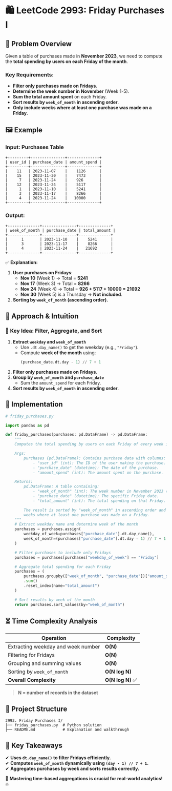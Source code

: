 # 🛍 **LeetCode 2993: Friday Purchases I**  

## 📌 **Problem Overview**  
Given a table of purchases made in **November 2023**, we need to compute the **total spending by users on each Friday of the month**.  

### **Key Requirements:**  
- **Filter only purchases made on Fridays**.
- **Determine the week number in November** (Week 1-5).
- **Sum the total amount spent** on each Friday.
- **Sort results by `week_of_month` in ascending order**.
- **Only include weeks where at least one purchase was made on a Friday**.

## 🖼 **Example**  
### **Input: Purchases Table**
```
+---------+---------------+--------------+
| user_id | purchase_date | amount_spend |
+---------+---------------+--------------+
|    11   | 2023-11-07    |    1126      |
|    15   | 2023-11-30    |    7473      |
|     7   | 2023-11-24    |    926       |
|    12   | 2023-11-24    |    5117      |
|     1   | 2023-11-10    |    5241      |
|     3   | 2023-11-17    |    8266      |
|     4   | 2023-11-24    |   10000      |
+---------+---------------+--------------+
```

### **Output:**
```
+--------------+---------------+--------------+
| week_of_month | purchase_date | total_amount |
+--------------+---------------+--------------+
|      1       | 2023-11-10    |    5241      |
|      3       | 2023-11-17    |    8266      |
|      4       | 2023-11-24    |   21692      |
+--------------+---------------+--------------+
```

✅ **Explanation:**  
1. **User purchases on Fridays**:
   - **Nov 10** (Week 1) → Total = **5241**
   - **Nov 17** (Week 3) → Total = **8266**
   - **Nov 24** (Week 4) → Total = **926 + 5117 + 10000 = 21692**
   - **Nov 30** (Week 5) is a Thursday → **Not included**.
2. **Sorting by `week_of_month` (ascending order).**

## 🚀 **Approach & Intuition**  

### 🔹 **Key Idea: Filter, Aggregate, and Sort**
1. **Extract `weekday` and `week_of_month`**  
   - Use `.dt.day_name()` to get the weekday (e.g., `"Friday"`).  
   - Compute **week of the month** using:  
     ```python
     (purchase_date.dt.day - 1) // 7 + 1
     ```
2. **Filter only purchases made on Fridays**.
3. **Group by `week_of_month` and `purchase_date`**  
   - Sum the `amount_spend` for each Friday.  
4. **Sort results by `week_of_month` in ascending order**.

## 📝 **Implementation**  

```python
# friday_purchases.py

import pandas as pd

def friday_purchases(purchases: pd.DataFrame) -> pd.DataFrame:
    """
    Computes the total spending by users on each Friday of every week in November 2023.

    Args:
        purchases (pd.DataFrame): Contains purchase data with columns:
            - "user_id" (int): The ID of the user making the purchase.
            - "purchase_date" (datetime): The date of the purchase.
            - "amount_spend" (int): The amount spent on the purchase.

    Returns:
        pd.DataFrame: A table containing:
            - "week_of_month" (int): The week number in November 2023 (1-5).
            - "purchase_date" (datetime): The specific Friday date.
            - "total_amount" (int): The total spending on that Friday.

        The result is sorted by "week_of_month" in ascending order and only includes
        weeks where at least one purchase was made on a Friday.
    """
    # Extract weekday name and determine week of the month
    purchases = purchases.assign(
        weekday_of_week=purchases["purchase_date"].dt.day_name(),
        week_of_month=(purchases["purchase_date"].dt.day - 1) // 7 + 1
    )

    # Filter purchases to include only Fridays
    purchases = purchases[purchases["weekday_of_week"] == "Friday"]

    # Aggregate total spending for each Friday
    purchases = (
        purchases.groupby(["week_of_month", "purchase_date"])["amount_spend"]
        .sum()
        .reset_index(name="total_amount")
    )

    # Sort results by week of the month
    return purchases.sort_values(by="week_of_month")
```

## ⏳ **Time Complexity Analysis**  

| Operation                                  | Complexity |
|--------------------------------------------|------------|
| Extracting weekday and week number         | **O(N)** |
| Filtering for Fridays                      | **O(N)** |
| Grouping and summing values                | **O(N)** |
| Sorting by `week_of_month`                 | **O(N log N)** |
| **Overall Complexity**                      | **O(N log N)** ✅ |

> **N = number of records in the dataset**  

## 📂 **Project Structure**  

```
2993. Friday Purchases I/
├── friday_purchases.py  # Python solution
├── README.md            # Explanation and walkthrough
```

## 🎯 **Key Takeaways**  
✔ **Uses `dt.day_name()` to filter Fridays efficiently.**  
✔ **Computes `week_of_month` dynamically using `(day - 1) // 7 + 1`.**  
✔ **Aggregates purchases by week and sorts results correctly.**  

🚀 **Mastering time-based aggregations is crucial for real-world analytics!** 🔥